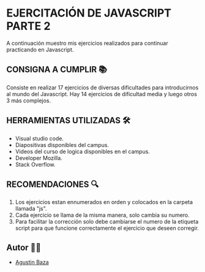 # EJERCITACIÓN DE JAVASCRIPT PARTE 2 
A continuación muestro mis ejercicios realizados para continuar practicando en Javascript.


## CONSIGNA A CUMPLIR 📚

Consiste en realizar 17 ejercicios de diversas dificultades para introducirnos al mundo del Javascript. Hay 14 ejercicios de dificultad media y luego otros 3 más complejos. 

## HERRAMIENTAS UTILIZADAS 🛠

- Visual studio code.
- Diapositivas disponibles del campus.
- Videos del curso de logica disponibles en el campus.
- Developer Mozilla.
- Stack Overflow.

## RECOMENDACIONES 🔍

1. Los ejercicios estan ennumerados en orden y colocados en la carpeta llamada "js".
2. Cada ejercicio se llama de la misma manera, solo cambia su numero.
3. Para facilitar la corrección solo debe cambiarse el numero de la etiqueta script para que funcione correctamente el ejercicio que deseen corregir. 

## Autor 🙋‍♂️
- [Agustin Baza](https://github.com/agustinbaza)
